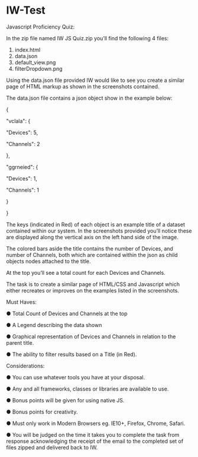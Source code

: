 # IW-Test

Javascript Proficiency Quiz:

In the zip file named IW JS Quiz.zip you’ll find the following 4 files:

1.	index.html
2.	data.json
3.	default_view.png
4.	filterDropdown.png

Using the data.json file provided IW would like to see you create a similar page of HTML markup as shown in the screenshots  contained.

The data.json file contains a json object show in the example below:

{

"vclala": {

"Devices": 5,

"Channels": 2

},

"ggrneied": {

"Devices": 1,

"Channels": 1

}

}

The keys (indicated in Red) of each object is an example title of a dataset contained within our system. In the screenshots provided you’ll notice these are displayed along the vertical axis on the left hand side of the  image.

The colored bars aside the title contains the number of Devices, and number of Channels, both which are contained within the json as child objects nodes attached to the title.

At the top you’ll see a total count for each Devices and Channels.

The task is to create a similar page of HTML/CSS and Javascript which either recreates or improves on the examples listed in the  screenshots.

Must Haves:

●	Total Count of Devices and Channels at the top

●	A Legend describing the data  shown

●	Graphical representation of Devices and Channels in relation to the parent   title.

●	The ability to filter results based on a Title (in  Red).

 

Considerations:

●	You can use whatever tools you have at your  disposal.

● Any and all frameworks, classes or libraries are available to   use.

●	Bonus points will be given for using native  JS.

●	Bonus points for creativity.

●	Must only work in Modern Browsers eg. IE10+, Firefox, Chrome,   Safari.

●	You will be judged on the time it takes you to complete the task from response acknowledging the receipt of the email to the completed set of files zipped and delivered back to IW.

